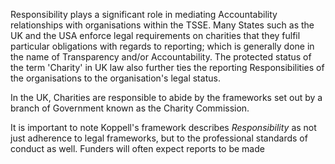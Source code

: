 Responsibility plays a significant role in mediating Accountability relationships with organisations within the TSSE. Many States such as the UK and the USA enforce legal requirements on charities that they fulfil particular obligations with regards to reporting; which is generally done in the name of Transparency and/or Accountability. The protected status of the term 'Charity' in UK law also further ties the reporting Responsibilities of the organisations to the organisation's legal status.

In the UK, Charities are responsible to abide by the frameworks set out by a branch of Government known as the Charity Commission.

It is important to note Koppell's framework describes *Responsibility* as not just adherence to legal frameworks, but to the professional standards of conduct as well. Funders will often expect reports to be made
